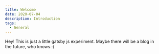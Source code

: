```yaml
---
title: Welcome
date: 2020-07-04
description: Introduction
tags:
  - General
---
```


Hey!
This is just a little gatsby js experiment. Maybe there will be a blog in the future, who knows :)
